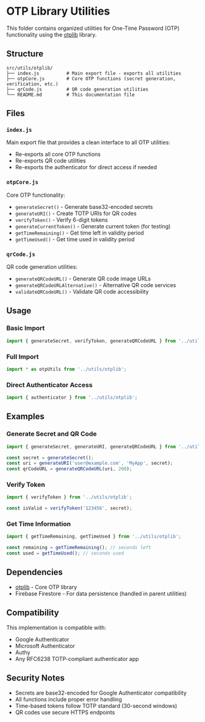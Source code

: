 # OTP Library Utilities

This folder contains organized utilities for One-Time Password (OTP) functionality using the [otplib](https://github.com/yeojz/otplib.git) library.

## Structure

```
src/utils/otplib/
├── index.js          # Main export file - exports all utilities
├── otpCore.js        # Core OTP functions (secret generation, verification, etc.)
├── qrCode.js         # QR code generation utilities
└── README.md         # This documentation file
```

## Files

### `index.js`
Main export file that provides a clean interface to all OTP utilities:
- Re-exports all core OTP functions
- Re-exports QR code utilities
- Re-exports the authenticator for direct access if needed

### `otpCore.js`
Core OTP functionality:
- `generateSecret()` - Generate base32-encoded secrets
- `generateURI()` - Create TOTP URIs for QR codes
- `verifyToken()` - Verify 6-digit tokens
- `generateCurrentToken()` - Generate current token (for testing)
- `getTimeRemaining()` - Get time left in validity period
- `getTimeUsed()` - Get time used in validity period

### `qrCode.js`
QR code generation utilities:
- `generateQRCodeURL()` - Generate QR code image URLs
- `generateQRCodeURLAlternative()` - Alternative QR code services
- `validateQRCodeURL()` - Validate QR code accessibility

## Usage

### Basic Import
```javascript
import { generateSecret, verifyToken, generateQRCodeURL } from '../utils/otplib';
```

### Full Import
```javascript
import * as otpUtils from '../utils/otplib';
```

### Direct Authenticator Access
```javascript
import { authenticator } from '../utils/otplib';
```

## Examples

### Generate Secret and QR Code
```javascript
import { generateSecret, generateURI, generateQRCodeURL } from '../utils/otplib';

const secret = generateSecret();
const uri = generateURI('user@example.com', 'MyApp', secret);
const qrCodeURL = generateQRCodeURL(uri, 200);
```

### Verify Token
```javascript
import { verifyToken } from '../utils/otplib';

const isValid = verifyToken('123456', secret);
```

### Get Time Information
```javascript
import { getTimeRemaining, getTimeUsed } from '../utils/otplib';

const remaining = getTimeRemaining(); // seconds left
const used = getTimeUsed(); // seconds used
```

## Dependencies

- [otplib](https://github.com/yeojz/otplib.git) - Core OTP library
- Firebase Firestore - For data persistence (handled in parent utilities)

## Compatibility

This implementation is compatible with:
- Google Authenticator
- Microsoft Authenticator
- Authy
- Any RFC6238 TOTP-compliant authenticator app

## Security Notes

- Secrets are base32-encoded for Google Authenticator compatibility
- All functions include proper error handling
- Time-based tokens follow TOTP standard (30-second windows)
- QR codes use secure HTTPS endpoints

